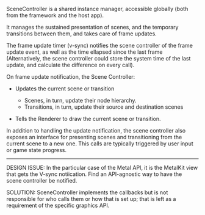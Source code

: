SceneController is a shared instance manager, accessible globally (both from the framework 
and the host app).

It manages the sustained presentation of scenes, and the temporary transitions between them, 
and takes care of frame updates.

The frame update timer (v-sync) notifies the scene controller of the frame update event,
as well as the time ellapsed since the last frame (Alternatively, the scene controller could
store the system time of the last update, and calculate the difference on every call).

On frame update notification, the Scene Controller:
- Updates the current scene or transition
  - Scenes, in turn, update their node hierarchy.
  - Transitions, in turn, update their source and destination scenes

- Tells the Renderer to draw the current scene or transition.

In addition to handling the update notification, the scene controller also exposes
an interface for presenting scenes and transitioning from the current scene to a 
new one. This calls are typically triggered by user input or game state progress.

---

DESIGN ISSUE: In the particular case of the Metal API, it is the MetalKit view that gets
the V-sync notiication. Find an API-agnostic way to have the scene controller be notified.

SOLUTION:
SceneController implements the callbacks but is not responsible for who calls them or how
that is set up; that is left as a requirement of the specific graphics API.